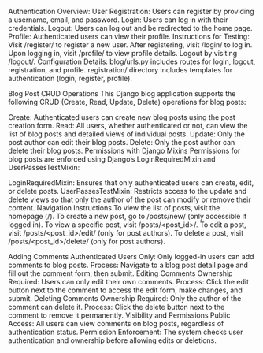 Authentication Overview:
User Registration: Users can register by providing a username, email, and password.
Login: Users can log in with their credentials.
Logout: Users can log out and be redirected to the home page.
Profile: Authenticated users can view their profile.
Instructions for Testing:
Visit /register/ to register a new user.
After registering, visit /login/ to log in.
Upon logging in, visit /profile/ to view profile details.
Logout by visiting /logout/.
Configuration Details:
blog/urls.py includes routes for login, logout, registration, and profile.
registration/ directory includes templates for authentication (login, register, profile).


Blog Post CRUD Operations
This Django blog application supports the following CRUD (Create, Read, Update, Delete) operations for blog posts:

Create: Authenticated users can create new blog posts using the post creation form.
Read: All users, whether authenticated or not, can view the list of blog posts and detailed views of individual posts.
Update: Only the post author can edit their blog posts.
Delete: Only the post author can delete their blog posts.
Permissions with Django Mixins
Permissions for blog posts are enforced using Django’s LoginRequiredMixin and UserPassesTestMixin:

LoginRequiredMixin: Ensures that only authenticated users can create, edit, or delete posts.
UserPassesTestMixin: Restricts access to the update and delete views so that only the author of the post can modify or remove their content.
Navigation Instructions
To view the list of posts, visit the homepage (/).
To create a new post, go to /posts/new/ (only accessible if logged in).
To view a specific post, visit /posts/<post_id>/.
To edit a post, visit /posts/<post_id>/edit/ (only for post authors).
To delete a post, visit /posts/<post_id>/delete/ (only for post authors).

Adding Comments
Authenticated Users Only: Only logged-in users can add comments to blog posts.
Process: Navigate to a blog post detail page and fill out the comment form, then submit.
Editing Comments
Ownership Required: Users can only edit their own comments.
Process: Click the edit button next to the comment to access the edit form, make changes, and submit.
Deleting Comments
Ownership Required: Only the author of the comment can delete it.
Process: Click the delete button next to the comment to remove it permanently.
Visibility and Permissions
Public Access: All users can view comments on blog posts, regardless of authentication status.
Permission Enforcement: The system checks user authentication and ownership before allowing edits or deletions.